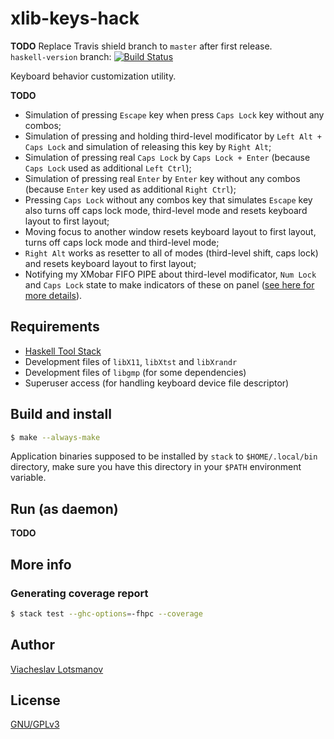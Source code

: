 # xlib-keys-hack

__**TODO**__ Replace Travis shield branch to `master` after first release.<br>
`haskell-version` branch: [![Build Status](https://api.travis-ci.org/unclechu/xlib-keys-hack.svg?branch=haskell-version)](https://travis-ci.org/unclechu/xlib-keys-hack)

Keyboard behavior customization utility.

__**TODO**__
- Simulation of pressing `Escape` key when press `Caps Lock` key without any combos;
- Simulation of pressing and holding third-level modificator by `Left Alt + Caps Lock`
  and simulation of releasing this key by `Right Alt`;
- Simulation of pressing real `Caps Lock` by `Caps Lock + Enter`
  (because `Caps Lock` used as additional `Left Ctrl`);
- Simulation of pressing real `Enter` by `Enter` key without any combos
  (because `Enter` key used as additional `Right Ctrl`);
- Pressing `Caps Lock` without any combos key that simulates `Escape` key
  also turns off caps lock mode, third-level mode
  and resets keyboard layout to first layout;
- Moving focus to another window resets keyboard layout to first layout,
  turns off caps lock mode and third-level mode;
- `Right Alt` works as resetter to all of modes (third-level shift, caps lock)
  and resets keyboard layout to first layout;
- Notifying my XMobar FIFO PIPE about third-level modificator, `Num Lock` and `Caps Lock`
  state to make indicators of these on panel
  ([see here for more details](https://github.com/unclechu/xmonadrc/blob/master/xmobar-cmd.sh)).

## Requirements

- [Haskell Tool Stack](https://haskellstack.org/)
- Development files of `libX11`, `libXtst` and `libXrandr`
- Development files of `libgmp` (for some dependencies)
- Superuser access (for handling keyboard device file descriptor)

## Build and install

```bash
$ make --always-make
```

Application binaries supposed to be installed by `stack` to `$HOME/.local/bin`
directory, make sure you have this directory in your `$PATH` environment variable.

## Run (as daemon)

__**TODO**__

## More info

### Generating coverage report

``` bash
$ stack test --ghc-options=-fhpc --coverage
```

## Author

[Viacheslav Lotsmanov](https://github.com/unclechu)

## License

[GNU/GPLv3](./LICENSE)
